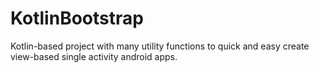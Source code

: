 # KotlinBootstrap

Kotlin-based project with many utility functions to quick and easy create view-based single activity android apps.
